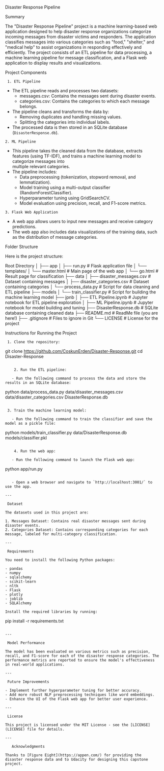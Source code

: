 Disaster Response Pipeline

Summary

The "Disaster Response Pipeline" project is a machine learning-based web application designed to help disaster response organizations categorize incoming messages from disaster victims and responders. The application classifies messages into various categories such as "food," "shelter," and "medical help" to assist organizations in responding effectively and efficiently. The project consists of an ETL pipeline for data processing, a machine learning pipeline for message classification, and a Flask web application to display results and visualizations.



Project Components

     1. ETL Pipeline
   - The ETL pipeline reads and processes two datasets:
     - messages.csv: Contains the messages sent during disaster events.
     - categories.csv: Contains the categories to which each message belongs.
   - The pipeline cleans and transforms the data by:
     - Removing duplicates and handling missing values.
     - Splitting the categories into individual labels.
   - The processed data is then stored in an SQLite database (`DisasterResponse.db`).

    2. ML Pipeline
   - This pipeline takes the cleaned data from the database, extracts features (using TF-IDF), and trains a machine learning model to categorize messages into   
     multiple relevant categories.
   - The pipeline includes:
     - Data preprocessing (tokenization, stopword removal, and lemmatization).
     - Model training using a multi-output classifier (RandomForestClassifier).
     - Hyperparameter tuning using GridSearchCV.
     - Model evaluation using precision, recall, and F1-score metrics.

    3. Flask Web Application
   - A web app allows users to input new messages and receive category predictions.
   - The web app also includes data visualizations of the training data, such as the distribution of message categories.


   Folder Structure

Here is the project structure:


Root Directory
│
├── app
│   ├── run.py                  # Flask application file
│   └── templates/
│       └── master.html          # Main page of the web app
│       └── go.html              # Result page for classification
├── data
│   ├── disaster_messages.csv    # Dataset containing messages
│   ├── disaster_categories.csv  # Dataset containing categories
│   └── process_data.py          # Script for data cleaning and ETL pipeline
├── models
│   └── train_classifier.py      # Script for building the machine learning model
├── jpnb
│   ├── ETL Pipeline.ipynb       # Jupyter notebook for ETL pipeline exploration
│   ├── ML Pipeline.ipynb        # Jupyter notebook for model building and tuning
├── DisasterResponse.db          # SQLite database containing cleaned data
├── README.md                    # ReadMe file (you are here!)
├── .gitignore                   # Files to ignore in Git
└── LICENSE                      # License for the project




 Instructions for Running the Project

     1. Clone the repository:


git clone https://github.com/CoskunErden/Disaster-Response.git
cd Disaster-Response
```

    2. Run the ETL pipeline:

   - Run the following command to process the data and store the results in an SQLite database:

```
python data/process_data.py data/disaster_messages.csv data/disaster_categories.csv DisasterResponse.db
```

 3. Train the machine learning model:

   - Run the following command to train the classifier and save the model as a pickle file:

```
python models/train_classifier.py data/DisasterResponse.db models/classifier.pkl
```

    4. Run the web app:

   - Run the following command to launch the Flask web app:

```
python app/run.py
```

   - Open a web browser and navigate to `http://localhost:3001/` to use the app.

---

 Dataset

The datasets used in this project are:

1. Messages Dataset: Contains real disaster messages sent during disaster events.
2. Categories Dataset: Contains corresponding categories for each message, labeled for multi-category classification.

---

 Requirements

You need to install the following Python packages:

- pandas
- numpy
- sqlalchemy
- scikit-learn
- nltk
- Flask
- plotly
- joblib
- SQLAlchemy

Install the required libraries by running:

```
pip install -r requirements.txt
```

---

 Model Performance

The model has been evaluated on various metrics such as precision, recall, and F1-score for each of the disaster response categories. The performance metrics are reported to ensure the model's effectiveness in real-world applications.

---

 Future Improvements

- Implement further hyperparameter tuning for better accuracy.
- Add more robust NLP preprocessing techniques like word embeddings.
- Enhance the UI of the Flask web app for better user experience.

---

 License

This project is licensed under the MIT License - see the [LICENSE](LICENSE) file for details.

---
  
   Acknowledgments

Thanks to [Figure Eight](https://appen.com/) for providing the disaster response data and to Udacity for designing this capstone project.


